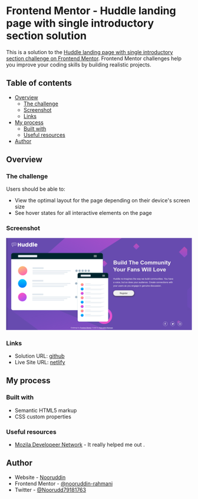 # Frontend Mentor - Huddle landing page with single introductory section solution

This is a solution to the [Huddle landing page with single introductory section challenge on Frontend Mentor](https://www.frontendmentor.io/challenges/huddle-landing-page-with-a-single-introductory-section-B_2Wvxgi0). Frontend Mentor challenges help you improve your coding skills by building realistic projects. 

## Table of contents

- [Overview](#overview)
  - [The challenge](#the-challenge)
  - [Screenshot](#screenshot)
  - [Links](#links)
- [My process](#my-process)
  - [Built with](#built-with)
  - [Useful resources](#useful-resources)
- [Author](#author)

## Overview

### The challenge

Users should be able to:

- View the optimal layout for the page depending on their device's screen size
- See hover states for all interactive elements on the page

### Screenshot

![](./Screenshot.png)

### Links

- Solution URL: [github](https://github.com/nooruddin-rahmani/huddle-landing-page)
- Live Site URL: [netlify](https://huddle-landing-page-with-single-introductory.netlify.app/)

## My process

### Built with

- Semantic HTML5 markup
- CSS custom properties

### Useful resources

- [Mozila Developeer Network](https://www.example.com) - 
It really helped me out .
## Author

- Website - [Nooruddin](https://github.com/nooruddin-rahmani)
- Frontend Mentor - [@nooruddin-rahmani](https://www.frontendmentor.io/profile/nooruddin-rahmani)
- Twitter - [@Noorudd79181763](https://twitter.com/Noorudd79181763)
